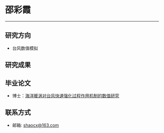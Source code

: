 # 邵彩霞
---
## 研究方向
* 台风数值模拟

## 研究成果

## 毕业论文

* 博士：[海洋暖涡对台风快速强化过程作用机制的数值研究](../assets/dissertations/海洋暖涡对台风快速强化过程作用机制的数值研究-邵彩霞.pdf)

## 联系方式
* 邮箱: shaocx@163.com
